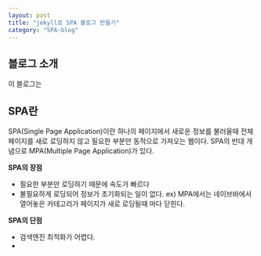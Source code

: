 ```yaml
---
layout: post
title: "jekyll로 SPA 블로그 만들기"
category: "SPA-blog"
---
```

## 블로그 소개
이 블로그는 

## SPA란
SPA(Single Page Application)이란 하나의 페이지에서 새로운 정보를 불러올때 전체 페이지를 새로 로딩하지 않고 필요한 부분만 동적으로 가져오는 웹이다. 
SPA의 반대 개념으로 MPA(Multiple Page Application)가 있다. 

**SPA의 장점**
* 필요한 부분만 로딩하기 때문에 속도가 빠르다
* 불필요하게 로딩되어 정보가 초기화되는 일이 없다. 
ex) MPA에서는 네이브바에서 열어놓은 카테고리가 페이지가 새로 로딩될때 마다 닫힌다.

**SPA의 단점**
* 검색엔진 최적화가 어렵다.
* 
